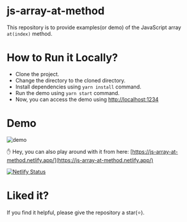 # js-array-at-method

This repository is to provide examples(or demo) of the JavaScript array `at(index)` method.

# How to Run it Locally?
- Clone the project.
- Change the directory to the cloned directory.
- Install dependencies using `yarn install` command.
- Run the demo using `yarn start` command.
- Now, you can access the demo using [http://localhost:1234](http://localhost:1234)

# Demo

<img src="https://cdn.hashnode.com/res/hashnode/image/upload/v1621250026349/9NgG5M4Fh.gif" alt="demo" />

✋ Hey, you can also play around with it from here: [https://js-array-at-method.netlify.app/](https://js-array-at-method.netlify.app/)

[![Netlify Status](https://api.netlify.com/api/v1/badges/c45ffa6b-72c9-4a84-96f2-ac0ba9295931/deploy-status)](https://app.netlify.com/sites/js-array-at-method/deploys)

# Liked it?
If you find it helpful, please give the repository a star(⭐).


